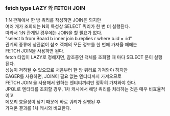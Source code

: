 ### fetch type LAZY 와 FETCH JOIN

1:N 관계에서 한 방 쿼리를 작성하면 JOIN은 되지만 <br>
여러 개가 조회되는 N의 특성상 SELECT 쿼리가 한 번 더 실행된다. <br>
따라서 1:N 관계일 경우에는 JOIN을 할 필요가 없다. <br>
"select b from Board b inner join b.replies r where b.id = :id"<br>
관계의 종류에 상관없이 참조 객체의 모든 정보를 한 번에 가져올 때에는<br>
FETCH JOIN을 사용하면 된다.<br>
fetch 타입이 LAZY로 정해지면, 참조중인 객체를 조회할 때 마다 SELECT 문이 실행된다.<br>
성능이 저하될 수 있으므로 처음부터 한 방 쿼리로 가져와야 하지만<br>
EAGER를 사용하면, JOIN이 필요 없는 엔티티까지 가져오므로<br>
FETCH JOIN 을 사용해서 원하는 엔티티끼리만 정확히 가져와야 한다.<br>
JPQL로 엔티티를 조회할 경우, 1차 캐시에서 해당 쿼리를 처리하는 것은 매우 비효율적이고<br>
메모리 효율성이 낮기 때문에 바로 쿼리가 실행된 후<br>
가져온 결과를 1차 캐시와 비교한다.<br>
